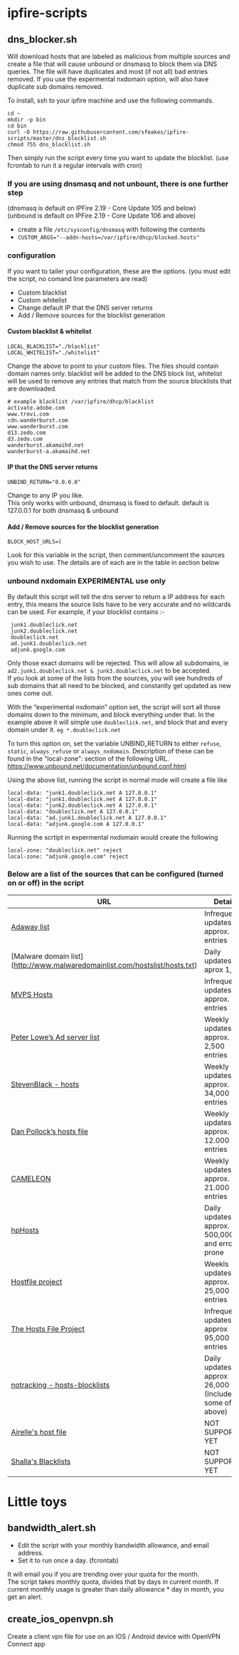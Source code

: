# ipfire-scripts #

## dns_blocker.sh ##

Will download hosts that are labeled as malicious from multiple sources and create a file that will cause unbound or dnsmasq to block them via DNS queries.
The file will have duplicates and most (if not all) bad entries removed.  If you use the expermental nxdomain option, will also have duplicate sub domains removed.  

To install, ssh to your ipfire machine and use the following commands.
```
cd ~
mkdir -p bin
cd bin
curl -O https://raw.githubusercontent.com/sfeakes/ipfire-scripts/master/dns_blocklist.sh
chmod 755 dns_blocklist.sh
```
Then simply run the script every time you want to update the blocklist. (use fcrontab to run it a regular intervals with cron)

### If you are using dnsmasq and not unbount, there is one further step ###
(dnsmasq is default on IPFire 2.19 - Core Update 105 and below)  
(unbound is default on IPFire 2.19 - Core Update 106 and above)

- create a file `/etc/sysconfig/dnsmasq` with following the contents
- `CUSTOM_ARGS="--addn-hosts=/var/ipfire/dhcp/blocked.hosts"`

### configuration ###

If you want to tailer your configuration, these are the options. (you must edit the script, no comand line parameters are read)
- Custom blacklist
- Custom whitelist
- Change default IP that the DNS server returns
- Add / Remove sources for the blocklist generation

#### Custom blacklist & whitelist  ####
```
LOCAL_BLACKLIST="./blacklist"
LOCAL_WHITELIST="./whitelist"
```

Change the above to point to your custom files. The files should contain domain names only. blacklist will be added to the DNS block list, whitelist will be used to remove any entries that match from the source blocklists that are downloaded.
```
# example blacklist /var/ipfire/dhcp/blacklist
activate.adobe.com
www.trovi.com
cdn.wanderburst.com
www.wanderburst.com
d13.zedo.com
d3.zedo.com
wanderburst.akamaihd.net
wanderburst-a.akamaihd.net
```

#### IP that the DNS server returns  ####
```
UNBIND_RETURN="0.0.0.0"
```
Change to any IP you like.  
This only works with unbound, dnsmasq is fixed to default.  default is 127.0.0.1 for both dnsmasq & unbound

#### Add / Remove sources for the blocklist generation  ####
```
BLOCK_HOST_URLS=(
```
Look for this variable in the script, then comment/uncomment the sources you wish to use.  The details are of each are in the table in section below

### unbound nxdomain **EXPERIMENTAL use only** ###

By default this script will tell the dns server to return a IP address for each entry, this means the source lists have to be very accurate and no wildcards can be used. For example, if your blocklist contains :-
```
 junk1.doubleclick.net
 junk2.doubleclick.net
 doubleclick.net
 ad.junk1.doubleclick.net
 adjunk.google.com
```

Only those exact domains will be rejected. This will allow all subdomains, ie `ad2.junk1.doubleclick.net & junk3.doubleclick.net` to be accepted.  
If you look at some of the lists from the sources, you will see hundreds of sub domains that all need to be blocked, and constantly get updated as new ones come out.

With the “experimental nxdomain” option set, the script will sort all those domains down to the minimum, and block everything under that. In the example above it will simple use `doubleclick.net`, and block that and every domain under it. `eg *.doubleclick.net`

To turn this option on, set the variable UNBIND_RETURN to either `refuse`, `static`, `always_refuse` or `always_nxdomain`. Description of these can be found in the "local-zone": section of the following URL.
https://www.unbound.net/documentation/unbound.conf.html

Using the above list, running the script in normal mode will create a file like
```
local-data: "junk1.doubleclick.net A 127.0.0.1"
local-data: "junk1.doubleclick.net A 127.0.0.1"
local-data: "junk2.doubleclick.net A 127.0.0.1"
local-data: "doubleclick.net A 127.0.0.1"
local-data: "ad.junk1.doubleclick.net A 127.0.0.1"
local-data: "adjunk.google.com A 127.0.0.1"
```

Running the scrtipt in expermental nxdomain would create the following
```
local-zone: "doubleclick.net" reject
local-zone: "adjunk.google.com" reject
```

### Below are a list of the sources that can be configured (turned on or off) in the script ###

| URL                                                                              | Details                                              | License |
| -------                                                                          | -------                                              | ------- |
|[Adaway list](https://adaway.org/hosts.txt)                                       | Infrequent updates, approx. 500 entries              | CC Attribution 3.0 |
|[Malware domain list] (http://www.malwaredomainlist.com/hostslist/hosts.txt)      | Daily updates, aprox 1,300                           | non-commercial community project |
|[MVPS Hosts](http://winhelp2002.mvps.org/hosts.htm)                               | Infrequent updates, approx. 500 entries              | CC Attribution-NonCommercial-ShareAlike 4.0 |
|[Peter Lowe’s Ad server list](http://pgl.yoyo.org/adservers/)                     | Weekly updates, approx. 2,500 entries                | ? |
|[StevenBlack - hosts](https://github.com/StevenBlack/hosts/)                      | Weekly updates, approx. 34,000 entries               | ? |
|[Dan Pollock’s hosts file](http://someonewhocares.org/hosts/)                     | Weekly updates, approx. 12.000 entries               | non-commercial |
|[CAMELEON](http://sysctl.org/cameleon/)                                           | Weekly updates, approx. 21.000 entries               | ? |
|[hpHosts‎](http://www.hosts-file.net/)                                             | Daily updates,  approx. 500,000 and error prone      | *Read [Terms of Use](http://www.hosts-file.net/)* |
|[Hostfile project](http://hostsfile.org/hosts.html)                               | Weekls updates, approx. 25,000 entries               | LGPL as GPLv2 |
|[The Hosts File Project](http://hostsfile.mine.nu)                                | Infrequent updates, approx 95,000 entries            | LGPL |
|[notracking - hosts-blocklists](https://github.com/notracking/hosts-blocklists)   | Daily updates, approx 26,000 (Includes some of above)| ? |
|[Airelle's host file](http://rlwpx.free.fr/WPFF/hosts.htm)                        | NOT SUPPORTED YET                                    | CC Attribution 3.0 |
|[Shalla's Blacklists ](http://www.shallalist.de/)                                 | NOT SUPPORTED YET                                    | ? |



# Little toys #

## bandwidth_alert.sh ##

- Edit the script with your monthly bandwidth allowance, and email address.  
- Set it to run once a day. (fcrontab)  

It will email you if you are trending over your quota for the month.  
The script takes monthly quota, divides that by days in current month. If current monthly usage is greater than daily allowance * day in month, you get an alert. 

## create_ios_openvpn.sh ##

Create a client vpn file for use on an IOS / Android device with OpenVPN Connect app
